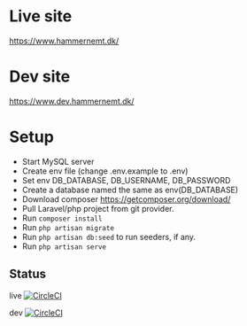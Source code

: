 # Live site

https://www.hammernemt.dk/

# Dev site 

https://www.dev.hammernemt.dk/

# Setup

- Start MySQL server
- Create env file (change .env.example to .env)
- Set env DB_DATABASE, DB_USERNAME, DB_PASSWORD
- Create a database named the same as env(DB_DATABASE)
- Download composer https://getcomposer.org/download/
- Pull Laravel/php project from git provider.
- Run `composer install`
- Run `php artisan migrate`
- Run `php artisan db:seed` to run seeders, if any.
- Run `php artisan serve`


## Status 	

live [![CircleCI](https://circleci.com/gh/huesimon/Hammernemt/tree/master.svg?style=svg)](https://circleci.com/gh/huesimon/Hammernemt/tree/master)

dev [![CircleCI](https://circleci.com/gh/huesimon/Hammernemt/tree/dev.svg?style=svg)](https://circleci.com/gh/huesimon/Hammernemt/tree/dev)